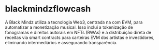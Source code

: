 # blackmindzflowcash
A Black Mindz utiliza a tecnologia Web3, centrada na com EVM, para automatizar a monetização musical. Isso inclui a tokenização de fonogramas e direitos autorais em NFTs (RWAs) e a distribuição direta de receitas via smart contracts para carteiras EVM dos artistas e investidores, eliminando intermediários e assegurando transparência. 
